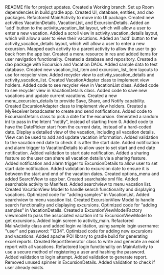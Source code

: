 README file for project updates.
Created a Working branch.
Set up Room dependencies in build.gradle app.
Created UI, database, entities, and dao packages. Refactored MainActivity to move into UI package.
Created new activities VacationDetails, VacationList, and ExcursionDetails.
Added an 'add' button to the activity_vacation_list layout, which will allow a user to enter a new vacation.
Added a scroll view in activity_vacation_details layout, which will allow a user to view their vacations.
Added an 'add' button to the activity_vacation_details layout, which will allow a user to enter a new excursion.
Mapped each activity to a parent activity to allow the user to go back from the app bar.
Created a menu resource in res and added items for user navigation functionality.
Created a database and repository. Created a dao package with Excursion and Vacation DAOs.
Added sample data to test database.
Created new vacation_list_item and excursion_list_item layouts to use for recycler view.
Added recycler view to activity_vacation_details and activity_vacation_list.
Created VacationAdapter class to implement view holders.
Added code to see recycler view in VacationList class.
Added code to see recycler view in VacationDetails class.
Added code to save new vacations and update current vacations.
Created a new menu_excursion_details to provide Save, Share, and Notify capability.
Created ExcursionAdapter class to implement view holders.
Created a MyReceiver broadcaster to create and send notifications.
Added code to ExcursionDetails class to pick a date for the excursion.
Generated a random int to pass in the Intent "notify", instead of starting from 0.
Added code to have the DatePicker start from the current date, instead of a hard-coded date.
Display a detailed view of the vacation, including all vacation details. View can be used to add and update vacation information.
Added validation to the vacation end date to check it is after the start date.
Added notification and alarm trigger to VacationDetails to allow user to set start and end date notification.
Added validation to start date notification.
Added a sharing feature so the user can share all vacation details via a sharing feature.
Added notification and alarm trigger to ExcursionDetails to allow user to set start date notification.
Added validation to excursion date to ensure it is between the start and end of the vacation dates.
Created options_menu and added SearchView to app bar.
Created searchable xml file. Added searchable activity to Manifest.
Added searchview to menu vacation list. Created VacationView Model to handle search functionality and displaying vacations.
Optimized code for "adding samples" in VacationList.
Added searchview to menu vacation list. Created ExcursionView Model to handle search functionality and displaying excursions.
Optimized code for "adding samples" in VacationDetails.
Created a ExcursionViewModelFactory viewmodel to pass the associated vacation int to ExcursionViewModel to get excursions.
Added login screen to activity_main.
Refactored MainActivity class and added login validation, using sample login username: "user" and password: "1234".
Optimized code for adding new excursions and vacations.
Added apache POI library to gradle build for generating excel reports.
Created ReportGenerator class to write and generate an excel report with all vacations.
Refactored login functionality on MainActivity to use a secure method of registering a user and hashing the password.
Added validation to login attempt.
Added validation to generate report. Removed unused spinner in ExcursionDetails.
Added validation to check if user already exists.